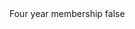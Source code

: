<?xml version="1.0" encoding="UTF-8"?>
<CustomMetadata xmlns="http://soap.sforce.com/2006/04/metadata">
    <label>Four year membership</label>
    <protected>false</protected>
</CustomMetadata>
